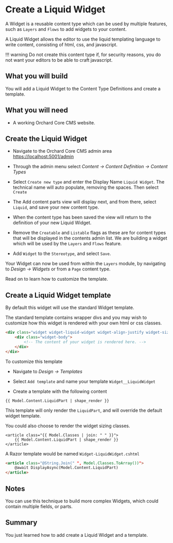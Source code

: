 # Create a Liquid Widget

A Widget is a reusable content type which can be used by multiple features, such as `Layers` and `Flows` to add widgets to your content.

A Liquid Widget allows the editor to use the liquid templating language to write content, consisting of html, css, and javascript.

!!! warning
    Do not create this content type if, for security reasons, you do not want your editors to be able to craft javascript.

## What you will build

You will add a Liquid Widget to the Content Type Definitions and create a template.

## What you will need

- A working Orchard Core CMS website.

## Create the Liquid Widget

- Navigate to the Orchard Core CMS admin area <https://localhost:5001/admin>

- Through the admin menu select _Content -> Content Definition -> Content Types_

- Select `Create new type` and enter the Display Name `Liquid Widget`. The technical name will auto populate, removing the spaces. Then select `Create`

- The Add content parts view will display next, and from there, select `Liquid`, and save your new content type.

- When the content type has been saved the view will return to the definition of your new Liquid Widget.

- Remove the `Creatable` and `Listable` flags as these are for content types that will be displayed in the contents admin list. We are building a widget which will be used by the `Layers` and `Flows` feature.

- Add `Widget` to the `Stereotype`, and select `Save`.

Your Widget can now be used from within the `Layers` module, by navigating to _Design -> Widgets_ or from a `Page` content type.

Read on to learn how to customize the template.

## Create a Liquid Widget template

By default this widget will use the standard Widget template.

The standard template contains wrapper divs and you may wish to customize how this widget is rendered with your own html or css classes.

``` html
<div class="widget widget-liquid-widget widget-align-justify widget-size-100">
    <div class="widget-body">
        <!-- The content of your widget is rendered here. -->
    </div>
</div>
```

To customize this template

- Navigate to _Design -> Templates_

- Select `Add template` and name your template `Widget__LiquidWidget`

- Create a template with the following content

``` liquid
{{ Model.Content.LiquidPart | shape_render }}
```

This template will only render the `LiquidPart`, and will override the default widget template.

You could also choose to render the widget sizing classes.

``` liquid
<article class="{{ Model.Classes | join: " " }}">
    {{ Model.Content.LiquidPart | shape_render }}
</article>
```

A Razor template would be named `Widget-LiquidWidget.cshtml`

``` html
<article class="@String.Join(" ", Model.Classes.ToArray())">
    @await DisplayAsync(Model.Content.LiquidPart)
</article>
```

## Notes

You can use this technique to build more complex Widgets, which could contain multiple fields, or parts.

## Summary

You just learned how to add create a Liquid Widget and a template.
